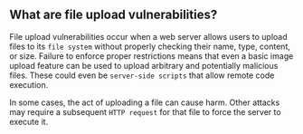 ## What are file upload vulnerabilities?
File upload vulnerabilities occur when a web server allows users to upload files to its `file system` without properly checking their name, type, content, or size. Failure to enforce proper restrictions means that even a basic image upload feature can be used to upload arbitrary and potentially malicious files. These could even be `server-side scripts` that allow remote code execution.

In some cases, the act of uploading a file can cause harm. Other attacks may require a subsequent `HTTP request` for that file to force the server to execute it.